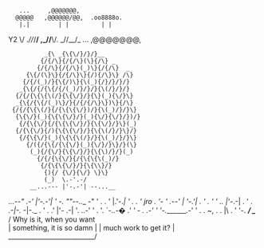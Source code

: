        ...     ,@@@@@@@,
      @@@@@   ,@@@@@@/@@,  .oo8888o.
       |.|        | |         | |
Y2  \\/ ._\//_/__/  ,\_//__\\/.  \_//__/_       ...     ,@@@@@@@,





 
              _{\ _{\{\/}/}/}__
             {/{/\}{/{/\}(\}{/\} _
            {/{/\}{/{/\}(_)\}{/{/\}  _
         {\{/(\}\}{/{/\}\}{/){/\}\} /\}
        {/{/(_)/}{\{/)\}{\(_){/}/}/}/}
       _{\{/{/{\{/{/(_)/}/}/}{\(/}/}/}
      {/{/{\{\{\(/}{\{\/}/}{\}(_){\/}\}
      _{\{/{\{/(_)\}/}{/{/{/\}\})\}{/\}
     {/{/{\{\(/}{/{\{\{\/})/}{\(_)/}/}\}
      {\{\/}(_){\{\{\/}/}(_){\/}{\/}/})/}
       {/{\{\/}{/{\{\{\/}/}{\{\/}/}\}(_)
      {/{\{\/}{/){\{\{\/}/}{\{\(/}/}\}/}
       {/{\{\/}(_){\{\{\(/}/}{\(_)/}/}\}
         {/({/{\{/{\{\/}(_){\/}/}\}/}(\}
          (_){/{\/}{\{\/}/}{\{\)/}/}(_)
            {/{/{\{\/}{/{\{\{\(_)/}
             {/{\{\{\/}/}{\{\\}/}
              {){/ {\/}{\/} \}\}
              (_)  \.-'.-/
          __...--- |'-.-'| --...__
   _...--"   .-'   |'-.-'|  ' -.  ""--..__
 -"    ' .  . '    |.'-._| '  . .  '   jro
 .  '-  '    .--'  | '-.'|    .  '  . '
          ' ..     |'-_.-|
  .  '  .       _.-|-._ -|-._  .  '  .
              .'   |'- .-|   '.
  ..-'   ' .  '.   `-._.-�   .'  '  - .
   .-' '        '-._______.-'     '  .
        .      ~,
    .       .   |\   .    ' '-.
    ___________/  \____________
   /  Why is it, when you want \
  |  something, it is so damn   |
  |    much work to get it?     |
   \___________________________/


